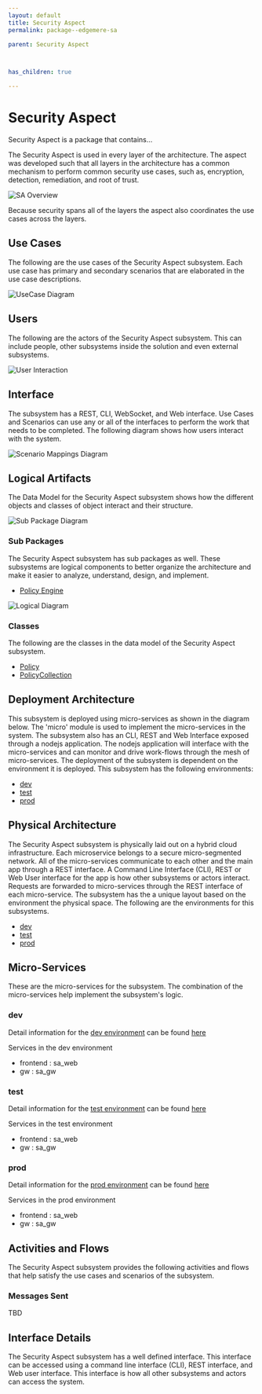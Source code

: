 ```yaml
---
layout: default
title: Security Aspect
permalink: package--edgemere-sa

parent: Security Aspect



has_children: true

---
```

# Security Aspect

Security Aspect is a package that contains...

The Security Aspect is used in every layer of the architecture. The aspect was developed such that all layers in the
architecture has a common mechanism to perform common security use cases, such as, encryption, detection, remediation,
and root of trust.

![SA Overview](./SA.png)

Because security spans all of the layers the aspect also coordinates the use cases across the layers.



## Use Cases

The following are the use cases of the Security Aspect subsystem. Each use case has primary and secondary scenarios
that are elaborated in the use case descriptions.



![UseCase Diagram](./usecases.svg)

## Users

The following are the actors of the Security Aspect subsystem. This can include people, other subsystems 
inside the solution and even external subsystems. 



![User Interaction](./userinteraction.svg)

## Interface

The subsystem has a REST, CLI, WebSocket, and Web interface. Use Cases and Scenarios can use any or all
of the interfaces to perform the work that needs to be completed. The following  diagram shows how
users interact with the system.

![Scenario Mappings Diagram](./scenariomapping.svg)



## Logical Artifacts

The Data Model for the  Security Aspect subsystem shows how the different objects and classes of object interact
and their structure.

![Sub Package Diagram](./subpackage.svg)

### Sub Packages

The Security Aspect subsystem has sub packages as well. These subsystems are logical components to better
organize the architecture and make it easier to analyze, understand, design, and implement.

* [Policy Engine](package--edgemere-sa-pe)


![Logical Diagram](./logical.svg)

### Classes

The following are the classes in the data model of the Security Aspect subsystem.

* [Policy](class-Policy)
* [PolicyCollection](class-PolicyCollection)



## Deployment Architecture

This subsystem is deployed using micro-services as shown in the diagram below. The 'micro' module is
used to implement the micro-services in the system. The subsystem also has an CLI, REST and Web Interface
exposed through a nodejs application. The nodejs application will interface with the micro-services and
can monitor and drive work-flows through the mesh of micro-services. The deployment of the subsystem is 
dependent on the environment it is deployed. This subsystem has the following environments:
* [dev](environment--edgemere-sa-dev)
* [test](environment--edgemere-sa-test)
* [prod](environment--edgemere-sa-prod)



## Physical Architecture

The Security Aspect subsystem is physically laid out on a hybrid cloud infrastructure. Each microservice belongs
to a secure micro-segmented network. All of the micro-services communicate to each other and the main app through a
REST interface. A Command Line Interface (CLI), REST or Web User interface for the app is how other subsystems or actors 
interact. Requests are forwarded to micro-services through the REST interface of each micro-service. The subsystem has
the a unique layout based on the environment the physical space. The following are the environments for this
subsystems.
* [dev](environment--edgemere-sa-dev)
* [test](environment--edgemere-sa-test)
* [prod](environment--edgemere-sa-prod)


## Micro-Services

These are the micro-services for the subsystem. The combination of the micro-services help implement
the subsystem's logic.


### dev

Detail information for the [dev environment](environment--edgemere-sa-dev)
can be found [here](environment--edgemere-sa-dev)

Services in the dev environment

* frontend : sa_web
* gw : sa_gw


### test

Detail information for the [test environment](environment--edgemere-sa-test)
can be found [here](environment--edgemere-sa-test)

Services in the test environment

* frontend : sa_web
* gw : sa_gw


### prod

Detail information for the [prod environment](environment--edgemere-sa-prod)
can be found [here](environment--edgemere-sa-prod)

Services in the prod environment

* frontend : sa_web
* gw : sa_gw


## Activities and Flows
The Security Aspect subsystem provides the following activities and flows that help satisfy the use
cases and scenarios of the subsystem.




### Messages Sent

TBD

## Interface Details
The Security Aspect subsystem has a well defined interface. This interface can be accessed using a
command line interface (CLI), REST interface, and Web user interface. This interface is how all other
subsystems and actors can access the system.


